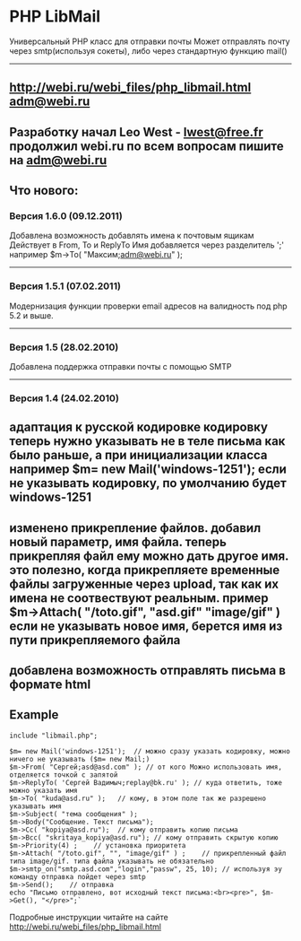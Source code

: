 # PHP LibMail

Универсальный PHP класс для отправки почты
Может отправлять почту через smtp(используя сокеты), либо через стандартную функцию mail()

-------------------------------------------
http://webi.ru/webi_files/php_libmail.html
adm@webi.ru
-----------------------
Разработку начал Leo West - lwest@free.fr
продолжил webi.ru
по всем вопросам пишите на adm@webi.ru
-------------------------------------------
## Что нового:

### Версия 1.6.0 (09.12.2011)
Добавлена возможность добавлять имена к почтовым ящикам 
Действует в From, To и ReplyTo 
Имя добавляется через разделитель ';' например
$m->To( "Максим;adm@webi.ru" ); 

-------------------------------------------
### Версия 1.5.1 (07.02.2011)
Модернизация функции проверки email адресов на валидность под php 5.2 и выше.

-------------------------------------------
### Версия 1.5 (28.02.2010)
Добавлена поддержка отправки почты с помощью SMTP

-------------------------------------------
### Версия 1.4 (24.02.2010)

адаптация к русской кодировке
кодировку теперь нужно указывать не в теле письма как было раньше, а при инициализации класса например $m= new Mail('windows-1251');
если не указывать кодировку, по умолчанию будет windows-1251
--
изменено прикрепление файлов.
добавил новый параметр, имя файла.
теперь прикрепляя файл ему можно дать другое имя. это полезно, когда прикрепляете временные файлы загруженные через upload, так как их имена не соотвествуют реальным.
пример     $m->Attach( "/toto.gif", "asd.gif" "image/gif" )
если не указывать новое имя, берется имя из пути прикрепляемого файла
--
добавлена возможность отправлять письма в формате html
-------------------------------------------


## Example

```
include "libmail.php";

$m= new Mail('windows-1251');  // можно сразу указать кодировку, можно ничего не указывать ($m= new Mail;)
$m->From( "Сергей;asd@asd.com" ); // от кого Можно использовать имя, отделяется точкой с запятой
$m->ReplyTo( 'Сергей Вадимыч;replay@bk.ru' ); // куда ответить, тоже можно указать имя
$m->To( "kuda@asd.ru" );   // кому, в этом поле так же разрешено указывать имя
$m->Subject( "тема сообщения" );
$m->Body("Сообщение. Текст письма");
$m->Cc( "kopiya@asd.ru");  // кому отправить копию письма
$m->Bcc( "skritaya_kopiya@asd.ru"); // кому отправить скрытую копию
$m->Priority(4) ;    // установка приоритета
$m->Attach( "/toto.gif", "", "image/gif" ) ;    // прикрепленный файл типа image/gif. типа файла указывать не обязательно
$m->smtp_on("smtp.asd.com","login","passw", 25, 10); // используя эу команду отправка пойдет через smtp
$m->Send();    // отправка
echo "Письмо отправлено, вот исходный текст письма:<br><pre>", $m->Get(), "</pre>";`
```

Подробные инструкции читайте на сайте http://webi.ru/webi_files/php_libmail.html
